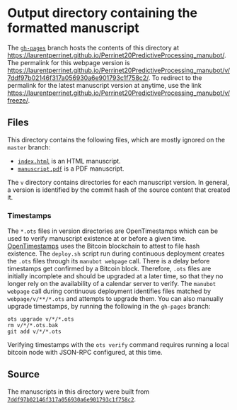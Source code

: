 # Output directory containing the formatted manuscript

The [`gh-pages`](https://github.com/laurentperrinet/Perrinet20PredictiveProcessing_manubot/tree/gh-pages) branch hosts the contents of this directory at <https://laurentperrinet.github.io/Perrinet20PredictiveProcessing_manubot/>.
The permalink for this webpage version is <https://laurentperrinet.github.io/Perrinet20PredictiveProcessing_manubot/v/7ddf97b02146f317a056930a6e901793c1f758c2/>.
To redirect to the permalink for the latest manuscript version at anytime, use the link <https://laurentperrinet.github.io/Perrinet20PredictiveProcessing_manubot/v/freeze/>.

## Files

This directory contains the following files, which are mostly ignored on the `master` branch:

+ [`index.html`](index.html) is an HTML manuscript.
+ [`manuscript.pdf`](manuscript.pdf) is a PDF manuscript.

The `v` directory contains directories for each manuscript version.
In general, a version is identified by the commit hash of the source content that created it.

### Timestamps

The `*.ots` files in version directories are OpenTimestamps which can be used to verify manuscript existence at or before a given time.
[OpenTimestamps](https://opentimestamps.org/) uses the Bitcoin blockchain to attest to file hash existence.
The `deploy.sh` script run during continuous deployment creates the `.ots` files through its `manubot webpage` call.
There is a delay before timestamps get confirmed by a Bitcoin block.
Therefore, `.ots` files are initially incomplete and should be upgraded at a later time, so that they no longer rely on the availability of a calendar server to verify.
The `manubot webpage` call during continuous deployment identifies files matched by `webpage/v/**/*.ots` and attempts to upgrade them.
You can also manually upgrade timestamps, by running the following in the `gh-pages` branch:

```shell
ots upgrade v/*/*.ots
rm v/*/*.ots.bak
git add v/*/*.ots
```

Verifying timestamps with the `ots verify` command requires running a local bitcoin node with JSON-RPC configured, at this time.

## Source

The manuscripts in this directory were built from
[`7ddf97b02146f317a056930a6e901793c1f758c2`](https://github.com/laurentperrinet/Perrinet20PredictiveProcessing_manubot/commit/7ddf97b02146f317a056930a6e901793c1f758c2).
